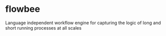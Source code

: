 # flowbee
Language independent workflow engine for capturing the logic of long and short running processes at all scales
